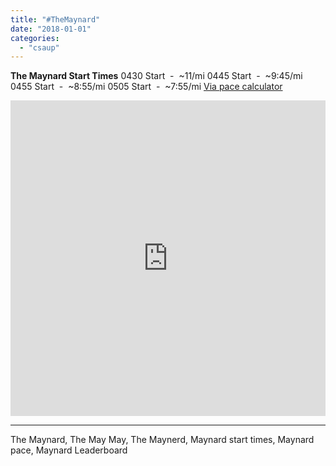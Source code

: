 ```yaml
---
title: "#TheMaynard"
date: "2018-01-01"
categories: 
  - "csaup"
---
```


**The Maynard Start Times** 0430 Start  -  ~11/mi 0445 Start  -  ~9:45/mi 0455 Start  -  ~8:55/mi 0505 Start  -  ~7:55/mi [Via pace calculator](http://www.coolrunning.com/engine/4/4_1/96.shtml)

<iframe src="https://www.strava.com/segments/17130086/embed" width="100%" height="505" frameborder="0" scrolling="no"></iframe>

* * *

The Maynard, The May May, The Maynerd, Maynard start times, Maynard pace, Maynard Leaderboard
